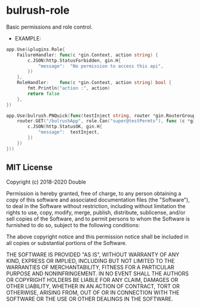 # bulrush-role
Basic permissions and role control.
- EXAMPLE:   
```go
app.Use(&plugins.Role{
	FailureHandler: func(c *gin.Context, action string) {
		c.JSON(http.StatusForbidden, gin.H{
			"message": 	"No permission to access this api",
		})
	},
	RoleHandler:	func(c *gin.Context, action string) bool {
		fmt.Println("action :", action)
		return false
	},
})

app.Use(bulrush.PNQuick(func(testInject string, router *gin.RouterGroup, role *plugins.Role) {
	router.GET("/bulrushApp", role.Can("super@testPermts"), func (c *gin.Context) {
		c.JSON(http.StatusOK, gin.H{
			"message": 	testInject,
		})
	})
}))
```
## MIT License

Copyright (c) 2018-2020 Double

Permission is hereby granted, free of charge, to any person obtaining a copy
of this software and associated documentation files (the "Software"), to deal
in the Software without restriction, including without limitation the rights
to use, copy, modify, merge, publish, distribute, sublicense, and/or sell
copies of the Software, and to permit persons to whom the Software is
furnished to do so, subject to the following conditions:

The above copyright notice and this permission notice shall be included in all
copies or substantial portions of the Software.

THE SOFTWARE IS PROVIDED "AS IS", WITHOUT WARRANTY OF ANY KIND, EXPRESS OR
IMPLIED, INCLUDING BUT NOT LIMITED TO THE WARRANTIES OF MERCHANTABILITY,
FITNESS FOR A PARTICULAR PURPOSE AND NONINFRINGEMENT. IN NO EVENT SHALL THE
AUTHORS OR COPYRIGHT HOLDERS BE LIABLE FOR ANY CLAIM, DAMAGES OR OTHER
LIABILITY, WHETHER IN AN ACTION OF CONTRACT, TORT OR OTHERWISE, ARISING FROM,
OUT OF OR IN CONNECTION WITH THE SOFTWARE OR THE USE OR OTHER DEALINGS IN THE
SOFTWARE.